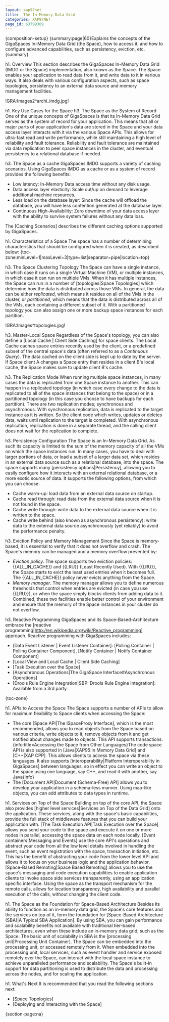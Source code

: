 ```yaml
---
layout: xap97net
title:  The In-Memory Data Grid
categories: XAP97NET
page_id: 63799389
---
```


{composition-setup}
{summary:page|60}Explains the concepts of the GigaSpaces In-Memory Data Grid (the Space), how to access it, and how to configure advanced capabilities, such as persistency, eviction, etc.{summary}

h1. Overview
This section describes the GigaSpaces In-Memory Data Grid (IMDG or the Space) implementation, also known as the Space. The Space enables your application to read data from it, and write data to it in various ways. It also deals with various configuration aspects, such as space topologies, persistency to an external data source and memory management facilities.

!GRA:Images2^archi_imdg.jpg!

h1. Key Use Cases for the Space
h3. The Space as the System of Record
One of the unique concepts of GigaSpaces is that its In-Memory Data Grid serves as the system of record for your application.
This means that all or major parts of your application's data are stored in the Space and your data access layer interacts with it via the various Space APIs. This allows for ultra-fast read and write performance, while still maintaining a high level of reliability and fault tolerance. Reliability and fault tolerance are maintained via data replication to peer space instances in the cluster, and eventual persistency to a relational database if needed.

h3. The Space as a cache
GigaSpaces IMDG supports a variety of caching scenarios. Using GigaSpaces IMDG as a cache or as a system of record provides the following benefits:
- Low latency: In-Memory Data access time without any disk usage.
- Data access layer elasticity: Scale out/up on demand to leverage additional machine resources.
- Less load on the database layer: Since the cache will offload the database, you will have less contention generated at the database layer.
- Continuous High-Availability: Zero downtime of your data access layer with the ability to survive system failures without any data loss.

The [Caching Scenarios] describes the different caching options supported by GigaSpaces.

h1. Characteristics of a Space
The space has a number of determining characteristics that should be configured when it is created, as described below:
{toc-zone:minLevel=1|maxLevel=3|type=list|separator=pipe|location=top}

h3. The Space Clustering Topology
The Space can have a single instance, in which case it runs on a single Virtual Machine (VM), or multiple instances, in which case it can run on multiple VMs.
When it has multiple instances, the Space can run in a number of [topologies|Space Topologies] which determine how the data is distributed across those VMs. In general, the data can be either *replicated*, which means it resides on all of the VMs in the cluster, or *partitioned*, which means that the data is distributed across all of the VMs, each containing a different subset of it. With a partitioned topology you can also assign one or more backup space instances for each partition.

!GRA:Images^topologies.jpg!

h3. Master-Local Space
Regardless of the Space's topology, you can also define a [Local Cache | Client Side Caching] for space clients. The Local Cache caches space entries recently used by the client, or a predefined subset of the central space's data (often referred to as a *Continuous Query*).
The data cached on the client side is kept up to date by the server. If Space client A changes a Space entry that resides in a client B's local cache, the Space makes sure to update client B's cache.

h3. The Replication Mode
When running multiple space instances, in many cases the data is replicated from one Space instance to another. This can happen in a replicated topology (in which case every change to the data is replicated to all of the space instances that belong to the space) or in a partitioned topology (in this case you choose to have backups for each partition).
There are two replication modes; synchronous and asynchronous. With synchronous replication, data is replicated to the target instance as it is written. So the client code which writes, updates or deletes data, waits until replication to the target is completed.
With asynchronous replication, replication is done in a separate thread, and the calling client does not wait for the replication to complete.

h3. Persistency Configuration
The Space is an In-Memory Data Grid. As such its capacity is limited to the sum of the memory capacity of all the VMs on which the space instances run.
In many cases, you have to deal with larger portions of data, or load a subset of a larger data set, which resides in an external data source such as a relational database, into the space.
The space supports many [persistency options|Persistency], allowing you to easily configure how it interacts with an external relational database, or a more exotic source of data.
It supports the following options, from which you can choose:
- Cache warm-up: load data from an external data source on startup.
- Cache read through: read data from the external data source when it is not found in the space.
- Cache write through: write data to the external data source when it is written to the space.
- Cache write behind (also known as asynchronous persistency): write data to the external data source asynchronously (yet reliably) to avoid the performance penalty.

h3. Eviction Policy and Memory Management
Since the Space is memory-based, it is essential to verify that it does not overflow and crash. The Space's memory can be managed and a memory overflow prevented by:

- *Eviction policy*. The space supports two eviction policies: {{ALL_IN_CACHE}} and {{LRU}} (Least Recently Used). With {{LRU}}, the Space starts to evict the least used entries when it becomes full. The {{ALL_IN_CACHE}} policy never evicts anything from the Space.
- *Memory manager*. The memory manager allows you to define numerous thresholds that control when entries are evicted (in case you use {{LRU}}), or when the space simply blocks clients from adding data to it.
Combined, these two facilities enable better control of your environment and ensure that the memory of the Space instances in your cluster do not overflow.

h3. Reactive Programming
GigaSpaces and its Space-Based-Architecture embrace the [reactive programming|http://en.wikipedia.org/wiki/Reactive_programming] approach. Reactive programming with GigaSpaces includes:
- [Data Event Listener | Event Listener Container]: [Polling Container | Polling Container Component], [Notify Container | Notify Container Component]
- [Local View and Local Cache | Client Side Caching]
- [Task Execution over the Space]
- [Asynchronous Operations|The GigaSpace Interface#Asynchronous Operations]
- [Drools Rule Engine Integration|SBP: Drools Rule Engine Integration]: Available from a 3rd party.

{toc-zone}

h1. APIs to Access the Space
The Space supports a number of APIs to allow for maximum flexibility to Space clients when accessing the Space:
- The core [Space API|The ISpaceProxy Interface], which is the most recommended, allows you to read objects from the Space based on various criteria, write objects to it, remove objects from it and get notified about changes made to objects. This API supports transactions.
{info:title=Accessing the Space from Other Languages}The code space API is also supported in [Java|XAP95:In Memory Data Grid] and [C++|XAP CPP]. This allows clients to access the space via these languages. It also supports [interoperability|Platform Interoperability in GigaSpaces] between languages, so in effect you can write an object to the space using one language, say C++, and read it with another, say Java{info}
- The [Document API|Document (Schema-Free) API] allows you to develop your application in a schema-less manner. Using map-like objects, you can add attributes to data types in runtime.

h1. Services on Top of the Space
Building on top of the core API, the Space also provides [higher level services|Services on Top of the Data Grid] onto the application. These services, along with the space's basic capabilities, provide the full stack of middleware features that you can build your application with.
[The Task Execution API|Task Execution over the Space] allows you send your code to the space and execute it on one or more  nodes in parallel, accessing the space data on each node locally.
[Event containers|Messaging and Events] use the core API's operations and abstract your code from all the low level details involved in handling the event, such as event registration with the space, transaction initiation, etc. This has the benefit of abstracting your code from the lower level API and allows it to focus on your business logic and the application behavior.
[Space-Based Remoting|Space Based Remoting] allows you to use the space's messaging and code execution capabilities to enable application clients to invoke space side services transparently, using an application specific interface. Using the space as the transport mechanism for the remote calls, allows for location transparency, high availability and parallel execution of the calls, without changing the client code.

h1. The Space as the Foundation for Space-Based Architecture
Besides its ability to function as an in-memory data grid, the Space's core features and the services on top of it, form the foundation for [Space-Based Architecture (SBA)|A Typical SBA Application]. By using SBA, you can gain performance and scalability benefits not available with traditional tier-based architectures, even when these include an in-memory data grid, such as the Space.
The basic unit of scalability in SBA is the [processing unit|Processing Unit Container]. The Space can be embedded into the processing unit, or accessed remotely from it. When embedded into the processing unit, local services, such as event handler and service exposed remotely over the Space, can interact with the local space instance to achieve unparalleled performance and scalability. The Space's built-in support for data partitioning is used to distribute the data and processing across the nodes, and for scaling the application.

h1. What's Next
It is recommended that you read the following sections next:
- [Space Topologies]
- [Deploying and Interacting with the Space]

{section-page:na}



